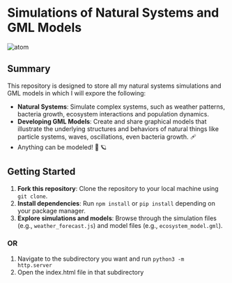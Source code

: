 **Simulations of Natural Systems and GML Models**
==============================================

![atom](https://external-content.duckduckgo.com/iu/?u=https%3A%2F%2Fwww.creativefabrica.com%2Fwp-content%2Fuploads%2F2022%2F12%2F17%2FAtom-model-icon-Physics-symbol-Science-Graphics-52906711-1.png&f=1&nofb=1&ipt=a31f5a2069d0162708b261ea35d48303cd791a687c2dd0ffbc9b4e02f49e257b)


**Summary**
--------

This repository is designed to store all my natural systems simulations and GML models in which I will expore the following: 

* **Natural Systems**: Simulate complex systems, such as weather patterns, bacteria growth, ecosystem interactions and population dynamics.
* **Developing GML Models**: Create and share graphical models that illustrate the underlying
structures and behaviors of natural things like particle systems, waves, oscillations, even bacteria growth. 🩹
* Anything can be modeled!  🤖 🪐


**Getting Started**
-----------------

1. **Fork this repository**: Clone the repository to your local machine using `git clone`.
2. **Install dependencies**: Run `npm install` or `pip install` depending on your package
manager.
3. **Explore simulations and models**: Browse through the simulation files (e.g.,
`weather_forecast.js`) and model files (e.g., `ecosystem_model.gml`).
### OR 
1. Navigate to the subdirectory you want and run <code>python3 -m http.server</code>
2. Open the index.html file in that subdirectory

